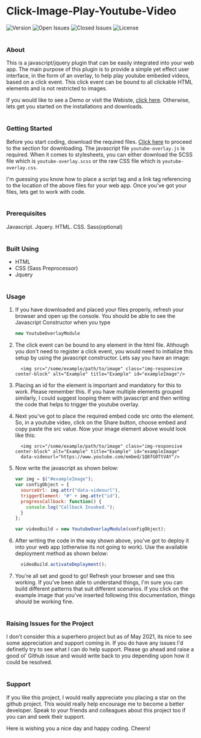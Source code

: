 # Click-Image-Play-Youtube-Video
![Version](https://img.shields.io/github/v/release/sricharankrishnan/click-image-play-youtube-video?sort=semver)
![Open Issues](https://img.shields.io/github/issues-raw/sricharankrishnan/click-image-play-youtube-video)
![Closed Issues](https://img.shields.io/github/issues-closed-raw/sricharankrishnan/click-image-play-youtube-video)
![License](https://img.shields.io/github/license/sricharankrishnan/click-image-play-youtube-video)
<br/>
<br/>
### About
This is a javascript/jquery plugin that can be easily integrated into your web app. The main purpose of this plugin is to provide a 
simple yet effect user interface, in the form of an overlay, to help play youtube embeded videos, based on a click event. This click 
event can be bound to all clickable HTML elements and is not restricted to images.

If you would like to see a Demo or visit the Webiste, <a href="https://sricharankrishnan.github.io/click-image-play-youtube-video/">click here</a>.
Otherwise, lets get you started on the installations and downloads.<br/><br/>

### Getting Started
Before you start coding, download the required files. <a href="https://github.com/sricharankrishnan/click-image-play-youtube-video/tree/master/plugin-bundle-files">Click here</a> 
to proceed to the section for downloading. The javascript file `youtube-overlay.js` is required. When it comes to stylesheets, you can either download the 
SCSS file which is `youtube-overlay.scss` or the raw CSS file which is `youtube-overlay.css`.

I'm guessing you know how to place a script tag and a link tag referencing to the location of the above files for your web app. Once you've got your 
files, lets get to work with code.
<br/><br/>

### Prerequisites
Javascript. Jquery. HTML. CSS. Sass(optional)
<br/><br/>

### Built Using
- HTML
- CSS (Sass Preprocessor)
- Jquery
<br/><br/>

### Usage
1.  If you have downloaded and placed your files properly, refresh your browser and open up the console. You should be able to see the Javascript Constructor 
    when you type 
    ```javascript 
    new YoutubeOverlayModule
    ```

2.  The click event can be bound to any element in the html file. Although you don't need to register a click event, you would need to initialize this setup 
    by using the javascript constructor. Lets say you have an image:
    ```
      <img src="/some/example/path/to/image" class="img-responsive center-block" alt="Example" title="Example" id="exampleImage"/>
    ```

3.  Placing an id for the element is important and mandatory for this to work. Please remember this. If you have multiple elements grouped similarly, I could 
    suggest looping them with javascript and then writing the code that helps to trigger the youtube overlay.

4.  Next you've got to place the required embed code src onto the element. So, in a youtube video, click on the Share button, choose embed and copy paste the 
    src value. Now your image element above would look like this:
    ```
      <img src="/some/example/path/to/image" class="img-responsive center-block" alt="Example" title="Example" id="exampleImage"
      data-videourl="https://www.youtube.com/embed/1Q8fG0TtVAY"/>
    ```

5.  Now write the javascript as shown below:
    ```javascript
    var img = $("#exampleImage");
    var configObject = {
      sourceUrl: img.attr("data-videourl"),
      triggerElement: "#" + img.attr("id"),
      progressCallback: function() {
        console.log("Callback Invoked.");
      }
    };

    var videoBuild = new YoutubeOverlayModule(configObject);
    ```

6.  After writing the code in the way shown above, you've got to deploy it into your web app (otherwise its not going to work). Use the available deployment method as shown below:
    ```javascript
      videoBuild.activateDeployment();
    ```

7.  You're all set and good to go! Refresh your browser and see this working. If you've been able to understand things, I'm sure you can build different patterns that suit different scenarios. 
    If you click on the example image that you've inserted following this documentation, things should be working fine.
<br/><br/>

###  Raising Issues for the Project
I don't consider this a superhero project but as of May 2021, its nice to see some appreciation and support coming in. If you do have any issues 
I'd definetly try to see what I can do help support. Please go ahead and raise a good ol' Github issue and would write back to you depending upon 
how it could be resolved.
<br/><br/>

###  Support
If you like this project, I would really appreciate you placing a star on the github project. This would really help encourage me to become a better developer.
Speak to your friends and colleagues about this project too if you can and seek their support.

Here is wishing you a nice day and happy coding. Cheers!
